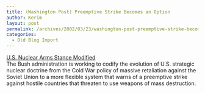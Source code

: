 ```yaml
---
title: (Washington Post) Preemptive Strike Becomes an Option
author: Kerim
layout: post
permalink: /archives/2002/03/23/washington-post-preemptive-strike-becomes-an-option/
categories:
  - Old Blog Import
---
```

<a href="http://www.washingtonpost.com/wp-dyn/articles/A5080-2002Mar22.html" onclick="_gaq.push(['_trackEvent', 'outbound-article', 'http://www.washingtonpost.com/wp-dyn/articles/A5080-2002Mar22.html', 'U.S. Nuclear Arms Stance Modified']);" >U.S. Nuclear Arms Stance Modified</a>  
The Bush administration is working to codify the evolution of U.S. strategic nuclear doctrine from the Cold War policy of massive retaliation against the Soviet Union to a more flexible system that warns of a preemptive strike against hostile countries that threaten to use weapons of mass destruction.

